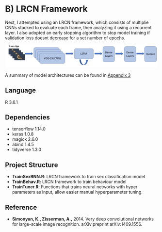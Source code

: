 # B) LRCN Framework
Next, I attempted using an LRCN framework, which consists of multiplie CNNs stacked to evaluate each frame, then analyzing it using a recurrent layer. I also adopted an early stopping algorithm to stop model training if validation loss doesnt decrease for a set number of epochs.

![LRCN](../Graphics/LRCN.png)  

A summary of model architectures can be found in [Appendix 3](https://github.com/alexhang212/SparrowVis_Code/blob/master/Writeup/Jupyters/Supplementary3.ipynb)


## Language
R 3.6.1

## Dependencies
- tensorflow 1.14.0
- keras 1.0.8
- magick 2.6.0
- abind 1.4.5
- tidyverse 1.3.0

## Project Structure
- **TrainSexRNN.R**: LRCN framework to train sex classification model
- **TrainBehav.R**: LRCN framework to train behaviour model
- **TrainTuner.R**: Functions that trains neural networks with hyper parameters as input, allow easier manual hyperparameter tuning.

## Reference
- **Simonyan, K., Zisserman, A.,** 2014. Very deep convolutional networks for large-scale image recognition. arXiv preprint arXiv:1409.1556.